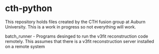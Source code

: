 # cth-python

This repository holds files created by the CTH fusion group at Auburn University.
This is a work in progress so not everything will work.

batch_runner - Programs desinged to run the v3fit reconstruction code remotely.
		This assumes that there is a v3fit reconstruction server installed on a remote system


 
